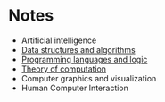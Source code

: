 # Notes

- Artificial intelligence
- [Data structures and algorithms](./Data%20Structure%20and%20Algorithm)
- [Programming languages and logic](./Programming%20languages%20and%20logic)
- [Theory of computation](./Theory%20%of%20computation)
- Computer graphics and visualization
- Human Computer Interaction


